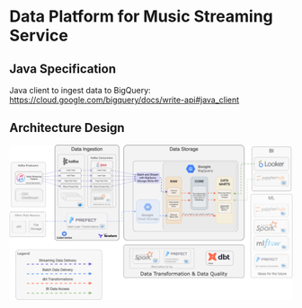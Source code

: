 # Data Platform for Music Streaming Service




## Java Specification

Java client to ingest data to BigQuery: https://cloud.google.com/bigquery/docs/write-api#java_client


## Architecture Design

![plot](./architechture.png)